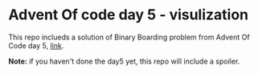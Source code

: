 # Advent Of code day 5 - visulization
This repo inclueds a solution of Binary Boarding problem from Advent Of Code day 5, [link](https://adventofcode.com/2020/day/5).

**Note:**  if you haven't done the day5 yet, this repo will include a spoiler.

